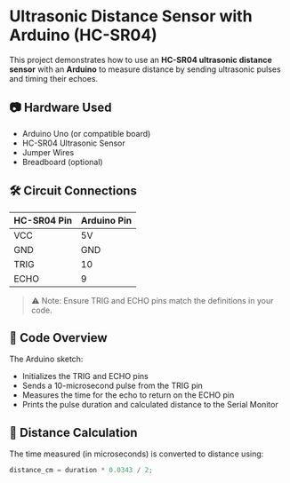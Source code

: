 # Ultrasonic Distance Sensor with Arduino (HC-SR04)

This project demonstrates how to use an **HC-SR04 ultrasonic distance sensor** with an **Arduino** to measure distance by sending ultrasonic pulses and timing their echoes.

## 📷 Hardware Used

- Arduino Uno (or compatible board)
- HC-SR04 Ultrasonic Sensor
- Jumper Wires
- Breadboard (optional)

## 🛠️ Circuit Connections

| HC-SR04 Pin | Arduino Pin |
|-------------|-------------|
| VCC         | 5V          |
| GND         | GND         |
| TRIG        | 10          |
| ECHO        | 9           |

> ⚠️ Note: Ensure TRIG and ECHO pins match the definitions in your code.

## 📄 Code Overview

The Arduino sketch:

- Initializes the TRIG and ECHO pins
- Sends a 10-microsecond pulse from the TRIG pin
- Measures the time for the echo to return on the ECHO pin
- Prints the pulse duration and calculated distance to the Serial Monitor

## 🔢 Distance Calculation

The time measured (in microseconds) is converted to distance using:

```cpp
distance_cm = duration * 0.0343 / 2;
